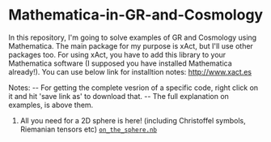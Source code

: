 # Mathematica-in-GR-and-Cosmology

In this repository, I'm going to solve examples of GR and Cosmology using Mathematica. The main package for my purpose is xAct, but I'll use other packages too.
For using xAct, you have to add this library to your Mathematica software (I supposed you have installed Mathematica already!). You can use below link for installtion notes:
http://www.xact.es

Notes:
-- For getting the complete vesrion of a specific code, right click on it and hit 'save link as' to download that.
-- The full explanation on examples, is above them.

1) All you need for a 2D sphere is here! (including Christoffel symbols, Riemanian tensors etc)
[`on_the_sphere.nb`](../../raw/main/on_the_sphere.nb)
